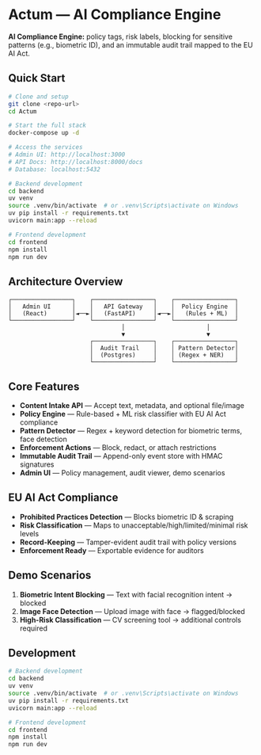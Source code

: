 # Actum — AI Compliance Engine

**AI Compliance Engine:** policy tags, risk labels, blocking for sensitive patterns (e.g., biometric ID), and an immutable audit trail mapped to the EU AI Act.

## Quick Start

```bash
# Clone and setup
git clone <repo-url>
cd Actum

# Start the full stack
docker-compose up -d

# Access the services
# Admin UI: http://localhost:3000
# API Docs: http://localhost:8000/docs
# Database: localhost:5432

# Backend development
cd backend
uv venv
source .venv/bin/activate  # or .venv\Scripts\activate on Windows
uv pip install -r requirements.txt
uvicorn main:app --reload

# Frontend development
cd frontend
npm install
npm run dev

```

## Architecture Overview

```
┌─────────────────┐    ┌─────────────────┐    ┌─────────────────┐
│   Admin UI      │    │   API Gateway   │    │  Policy Engine  │
│   (React)       │◄──►│   (FastAPI)     │◄──►│   (Rules + ML)  │
└─────────────────┘    └─────────────────┘    └─────────────────┘
                                │                       │
                                ▼                       ▼
                       ┌─────────────────┐    ┌─────────────────┐
                       │  Audit Trail    │    │ Pattern Detector│
                       │  (Postgres)     │    │ (Regex + NER)   │
                       └─────────────────┘    └─────────────────┘
```

## Core Features

- **Content Intake API** — Accept text, metadata, and optional file/image
- **Policy Engine** — Rule-based + ML risk classifier with EU AI Act compliance
- **Pattern Detector** — Regex + keyword detection for biometric terms, face detection
- **Enforcement Actions** — Block, redact, or attach restrictions
- **Immutable Audit Trail** — Append-only event store with HMAC signatures
- **Admin UI** — Policy management, audit viewer, demo scenarios

## EU AI Act Compliance

- **Prohibited Practices Detection** — Blocks biometric ID & scraping
- **Risk Classification** — Maps to unacceptable/high/limited/minimal risk levels
- **Record-Keeping** — Tamper-evident audit trail with policy versions
- **Enforcement Ready** — Exportable evidence for auditors

## Demo Scenarios

1. **Biometric Intent Blocking** — Text with facial recognition intent → blocked
2. **Image Face Detection** — Upload image with face → flagged/blocked
3. **High-Risk Classification** — CV screening tool → additional controls required

## Development

```bash
# Backend development
cd backend
uv venv
source .venv/bin/activate  # or .venv\Scripts\activate on Windows
uv pip install -r requirements.txt
uvicorn main:app --reload

# Frontend development
cd frontend
npm install
npm run dev
```


